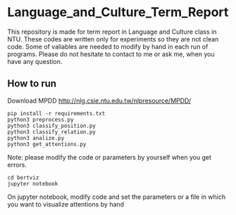 # Language_and_Culture_Term_Report

This repository is made for term report in Language and Culture class in NTU.
These codes are written only for experiments so they are not clean code.
Some of valiables are needed to modify by hand in each run of programs.
Please do not hesitate to contact to me or ask me, when you have any question.

## How to run


Download MPDD http://nlg.csie.ntu.edu.tw/nlpresource/MPDD/

```
pip install -r requirements.txt
python3 preprocess.py
python3 classify_position.py
python3 classify_relation.py
python3 analize.py
python3 get_attentions.py
```
Note: please modify the code or parameters by yourself when you get errors.

```
cd bertviz
jupyter notebook
```

On jupyter notebook, modify code and set the parameters or a file in which you want to visualize attentions by hand
